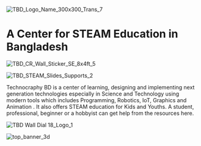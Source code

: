 ![TBD_Logo_Name_300x300_Trans_7](https://github.com/techcraphybd/techcraphybd.github.io/assets/152802305/e3dfc8dc-0be5-40ed-829f-114f0c989217)
# A Center for STEAM Education in Bangladesh
![TBD_CR_Wall_Sticker_SE_8x4ft_5](https://github.com/techcraphybd/techcraphybd.github.io/assets/152802305/5a9fb8c8-5cfd-4cec-8868-d94c3482c0ff)

![TBD_STEAM_Slides_Supports_2](https://github.com/techcraphybd/techcraphybd.github.io/assets/152802305/bb4a5ffb-dfe3-45e1-8398-86e5b715d96a)

<p>
Technocraphy BD is a center of learning, designing and implementing next generation technologies especially in Science and Technology using modern tools which includes Programming, Robotics, IoT, Graphics and Animation . It also offers STEAM education for Kids and Youths. A student, professional, beginner or a hobbyist can get help from the resources here. 
</p>

![TBD Wall Dial 18_Logo_1](https://github.com/techcraphybd/techcraphybd.github.io/assets/152802305/327b1773-efbb-478a-bd52-49ee75ab1d78)

![top_banner_3d](https://github.com/techcraphybd/techcraphybd.github.io/assets/152802305/6b255a0b-c90d-43dd-a4ed-8137bd7aad28)
